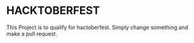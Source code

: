 # HACKTOBERFEST

This Project is to qualify for hactoberfest.
Simply change something and make a pull request.
